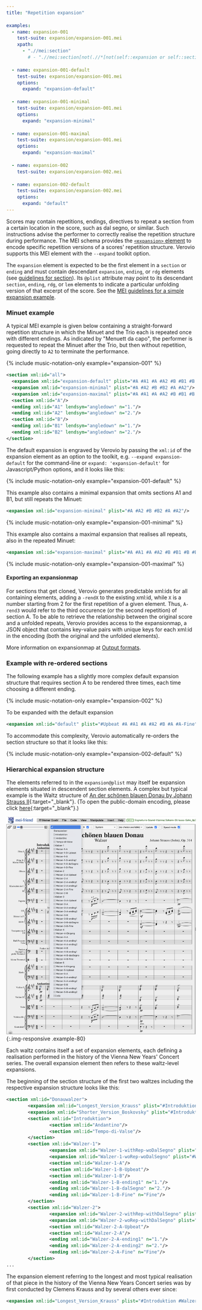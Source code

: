 ```yaml
---
title: "Repetition expansion"

examples:
  - name: expansion-001
    test-suite: expansion/expansion-001.mei
    xpath:
      - ".//mei:section"
        # - ".//mei:section[not(.//*[not(self::expansion or self::section or self::ending or self::rdg or self::lem)])]"

  - name: expansion-001-default
    test-suite: expansion/expansion-001.mei
    options:
      expand: "expansion-default"

  - name: expansion-001-minimal
    test-suite: expansion/expansion-001.mei
    options:
      expand: "expansion-minimal"

  - name: expansion-001-maximal
    test-suite: expansion/expansion-001.mei
    options:
      expand: "expansion-maximal"

  - name: expansion-002
    test-suite: expansion/expansion-002.mei

  - name: expansion-002-default
    test-suite: expansion/expansion-002.mei
    options:
      expand: "default"
---
```


Scores may contain repetitions, endings, directives to repeat a section from a certain location in the score, such as dal segno, or similar. Such instructions advise the performer to correctly realise the repetition structure during performance. The MEI schema provides the [`<expansion>` element](https://music-encoding.org/guidelines/v5/elements/expansion) to encode specific repetition versions of a scores' repetition structure. Verovio supports this MEI element with the `--expand` toolkit option.

The `expansion` element is expected to be the first element in a `section` or `ending` and must contain descendant `expansion`, `ending`, or `rdg` elements (see [guidelines for section](https://music-encoding.org/guidelines/v5/elements/section)). Its `@plist` attribute may point to its descendant `section`, `ending`, `rdg`, or `lem` elements to indicate a particular unfolding version of that excerpt of the score. See the [MEI guidelines for a simple expansion example](https://music-encoding.org/guidelines/v5/content/shared.html#sharedMdivContent).

### Minuet example

A typical MEI example is given below containing a straight-forward repetition structure in which the Minuet and the Trio each is repeated once with different endings. As indicated by "Menuett da capo", the performer is requested to repeat the Minuet after the Trio, but then without repetition, going directly to `A2` to terminate the performance.

{% include music-notation-only example="expansion-001" %}

```xml
<section xml:id="all">
  <expansion xml:id="expansion-default" plist="#A #A1 #A #A2 #B #B1 #B #B2 #A #A2"/>
  <expansion xml:id="expansion-minimal" plist="#A #A2 #B #B2 #A #A2"/>
  <expansion xml:id="expansion-maximal" plist="#A #A1 #A #A2 #B #B1 #B #B2 #A #A1 #A #A2"/>
  <section xml:id="A"/>
  <ending xml:id="A1" lendsym="angledown" n="1."/>
  <ending xml:id="A2" lendsym="angledown" n="2."/>
  <section xml:id="B"/>
  <ending xml:id="B1" lendsym="angledown" n="1."/>
  <ending xml:id="B2" lendsym="angledown" n="2."/>
</section>
```

The default expansion is engraved by Verovio by passing the `xml:id` of the expansion element as an option to the toolkit, e.g. `--expand expansion-default` for the command-line or `expand: 'expansion-default'` for Javascript/Python options, and it looks like this:

{% include music-notation-only example="expansion-001-default" %}

This example also contains a minimal expansion that omits sections A1 and B1, but still repeats the Minuet:

```xml
<expansion xml:id="expansion-minimal" plist="#A #A2 #B #B2 #A #A2"/>
```

{% include music-notation-only example="expansion-001-minimal" %}

This example also contains a maximal expansion that realises all repeats, also in the repeated Minuet:

```xml
<expansion xml:id="expansion-maximal" plist="#A #A1 #A #A2 #B #B1 #B #B2 #A #A1 #A #A2"/>
```

{% include music-notation-only example="expansion-001-maximal" %}

#### Exporting an expansionmap

For sections that get cloned, Verovio generates predictable xml:ids for all containing elements, adding a `-rendX` to the existing xml:id, while `X` is a number starting from 2 for the first repetition of a given element. Thus, `A-rend3` would refer to the third occurence (or the second repetition) of section A. To be able to retrieve the relationship between the original score and a unfolded repeats, Verovio provides access to the expansionmap, a JSON object that contains key-value pairs with unique keys for each xml:id in the encoding (both the original and the unfolded elements).

More information on expansionmap at [Output formats](/toolkit-reference/output-formats.html#expansionmap).

### Example with re-ordered sections

The following example has a slightly more complex default expansion structure that requires section A to be rendered three times, each time choosing a different ending.

{% include music-notation-only example="expansion-002" %}

To be expanded with the default expansion

```xml
<expansion xml:id="default" plist="#Upbeat #A #A1 #A #A2 #B #A #A-Fine"/>
```

To accommodate this complexity, Verovio automatically re-orders the section structure so that it looks like this:

{% include music-notation-only example="expansion-002-default" %}

### Hierarchical expansion structure

The elements referred to in the `expansion@plist` may itself be expansion elements situated in descendent section elements. A complex but typical example is the Waltz structure of [An der schönen blauen Donau by Johann Strauss II](https://mei-friend.mdw.ac.at/?file=https://raw.githubusercontent.com/Signature-Sound-Vienna/Johann-Strauss-Sohn_Op314_Donauwalzer_Breitkopf/main/Donauwalzer-Breitkopf.mei&scale=33&breaks=line&select=Shorter_Version_Boskovsky&page=1&speed=true&notationOrientation=left&notationProportion=0.44){:target="\_blank"}. (To open the public-domain encoding, please click [here](https://mei-friend.mdw.ac.at/?file=https://raw.githubusercontent.com/Signature-Sound-Vienna/Johann-Strauss-Sohn_Op314_Donauwalzer_Breitkopf/main/Donauwalzer-Breitkopf.mei&scale=33&breaks=line&select=Shorter_Version_Boskovsky&page=1&speed=true&notationOrientation=left&notationProportion=0.44){:target="\_blank"}.)

![Donauwalzer-Sections](/images/advanced-topics/expansions/BlueDanube-section-structure.png){:.img-responsive .example-80}

Each waltz contains itself a set of expansion elements, each defining a realisation performed in the history of the Vienna New Years' Concert series. The overall expansion element then refers to these waltz-level expansions.


The beginning of the section structure of the first two waltzes including the respective expansion structure looks like this:

```xml
<section xml:id="Donauwalzer">
        <expansion xml:id="Longest_Version_Krauss" plist="#Introduktion #Walzer-1-withRep-woDalSegno #Walzer-2-withRep-withDalSegno ..." />
        <expansion xml:id="Shorter_Version_Boskovsky" plist="#Introduktion #Walzer-1-woRep-woDalSegno #Walzer-2-woRep-withDalSegno ..."/>
        <section xml:id="Introduktion">
                <section xml:id="Andantino"/>
                <section xml:id="Tempo-di-Valse"/>
        </section>
        <section xml:id="Walzer-1">
                <expansion xml:id="Walzer-1-withRep-woDalSegno" plist="#Walzer-1-A #Walzer-1-B-Upbeat #Walzer-1-B #Walzer-1-B-ending1 #Walzer-1-B #Walzer-1-B-Fine"/>
                <expansion xml:id="Walzer-1-woRep-woDalSegno" plist="#Walzer-1-A #Walzer-1-B-Upbeat #Walzer-1-B #Walzer-1-B-Fine"/>
                <section xml:id="Walzer-1-A"/>
                <section xml:id="Walzer-1-B-Upbeat"/>
                <section xml:id="Walzer-1-B"/>
                <ending xml:id="Walzer-1-B-ending1" n="1."/>
                <ending xml:id="Walzer-1-B-dalSegno" n="2."/>
                <ending xml:id="Walzer-1-B-Fine" n="Fine"/>
        </section>
        <section xml:id="Walzer-2">
                <expansion xml:id="Walzer-2-withRep-withDalSegno" plist="#Walzer-2-A-Upbeat #Walzer-2-A #Walzer-2-A-ending1 #Walzer-2-A #Walzer-2-A-ending2 #Walzer-2-B #Walzer-2-A #Walzer-2-A-Fine"/>
                <expansion xml:id="Walzer-2-woRep-withDalSegno" plist="#Walzer-2-A-Upbeat #Walzer-2-A #Walzer-2-A-ending2 #Walzer-2-B #Walzer-2-A #Walzer-2-A-Fine"/>
                <section xml:id="Walzer-2-A-Upbeat"/>
                <section xml:id="Walzer-2-A"/>
                <ending xml:id="Walzer-2-A-ending1" n="1."/>
                <ending xml:id="Walzer-2-A-ending2" n="2."/>
                <ending xml:id="Walzer-2-A-Fine" n="Fine"/>
        </section>
...
```

The expansion element referring to the longest and most typical realisation of that piece in the history of the Vienna New Years Concert series was by first conducted by Clemens Krauss and by several others ever since:

```xml
<expansion xml:id="Longest_Version_Krauss" plist="#Introduktion #Walzer-1-withRep-woDalSegno #Walzer-2-withRep-withDalSegno #Walzer-3-withRep1-withRep2-woDalSegno #Walzer-4-withRep1-withRep2-woDalSegno #Walzer-5-withRep-woDalSegno #Coda"/>
```
